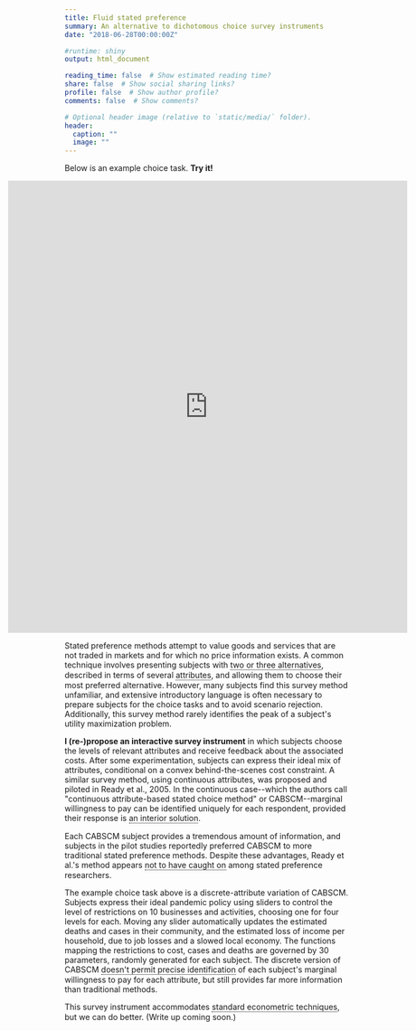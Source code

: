 ```yaml
---
title: Fluid stated preference
summary: An alternative to dichotomous choice survey instruments
date: "2018-06-28T00:00:00Z"

#runtime: shiny
output: html_document

reading_time: false  # Show estimated reading time?
share: false  # Show social sharing links?
profile: false  # Show author profile?
comments: false  # Show comments?

# Optional header image (relative to `static/media/` folder).
header:
  caption: ""
  image: ""
---
```


<style>

u {
  position: relative;
  display: inline-block;
  border-bottom: 1px dotted black;
  text-decoration: none;
}

u span {
visibility: hidden;
  width: 350px;
  background-color: #795548;
  color: #fff;
  text-align: left;
  text-color: white;
  font-size: 15px;
  border-radius: 6px;
  padding: 10px 10px 10px 10px;
  
  /* Position the tooltip */
  position: absolute;
  z-index: 1;
  top: 100%;
  left: 50%;
  margin-left: -60px;
  
  opacity: 0;
  transition: opacity 1s;
  }

u:hover span {
  visibility: visible;
  opacity: 1;
}
</style>

Below is an example choice task. <strong>Try it!</strong>

<iframe style="padding-left:-100px; margin-left:-100px" height="800" width="140%" frameborder="no" src="https://joemitchellnelson.shinyapps.io/survey-instrument/"> </iframe>

Stated preference methods attempt to value goods and services that are not traded in markets and for which no price information exists. A common technique involves presenting subjects with <u>two or three alternatives<span>Typically one alternative is "the status quo" or the option to forgo all costs and benefits associated with the good or service being valued.</span></u>, described in terms of several <u>attributes<span>For example, a subject may be given a choice among three alternatives: <i>car A</i>, <i>car B</i>, or <i>no car</i> (the status quo alternative). Each alternative might then be described in terms of the attributes horsepower, fuel economy, and cost. The <i>no car</i> alternative comes with no horsepower or fuel economy, but also no cost. Cars A and B are assumed not to differ except in their described attributes.</span></u>, and allowing them to choose their most preferred alternative. However, many subjects find this survey method unfamiliar, and extensive introductory language is often necessary to prepare subjects for the choice tasks and to avoid scenario rejection. Additionally, this survey method rarely identifies the peak of a subject's utility maximization problem.

<strong>I (re-)propose an interactive survey instrument</strong> in which subjects choose the levels of relevant attributes and receive feedback about the associated costs. After some experimentation, subjects can express their ideal mix of attributes, conditional on a convex behind-the-scenes cost constraint. A similar survey method, using continuous attributes, was proposed and piloted in Ready et al., 2005. In the continuous case--which the authors call "continuous attribute-based stated choice method" or CABSCM--marginal willingness to pay can be identified uniquely for each respondent, provided their response is <u>an interior solution<span>"Interior" meaning the respondent did not choose the highest or lowest allowed values for any attributes. When this occurs, it is still possible to say that a subject's willingness to pay for that attribute is <i>at least</i> or <i>at most</i> a particular value.</span></u>. 

Each CABSCM subject provides a tremendous amount of information, and subjects in the pilot studies reportedly preferred CABSCM to more traditional stated preference methods. Despite these advantages, Ready et al.'s method appears <u>not to have caught on<span>2005 may have been too early for a strictly computer-based instrument to gain traction. Plus "CABSCM" doesn't really roll of the tongue.</span></u> among stated preference researchers. 

The example choice task above is a discrete-attribute variation of CABSCM. Subjects express their ideal pandemic policy using sliders to control the level of restrictions on 10 businesses and activities, choosing one for four levels for each. Moving any slider automatically updates the estimated deaths and cases in their community, and the estimated loss of income per household, due to job losses and a slowed local economy. The functions mapping the restrictions to cost, cases and deaths are governed by 30 parameters, randomly generated for each subject. The discrete version of CABSCM <u>doesn't permit precise identification<span>In the present case, precise identification for every parameter of interest wouldn't be possible even with continuous attributes because attribute levels determine not only cost, but also cases prevented and deaths avoided.</span></u> of each subject's marginal willingness to pay for each attribute, but still provides far more information than traditional methods. 

This survey instrument accommodates <u>standard econometric techniques<span>When the levels of alternatives are discrete (as above) multinomial logistic regression can identify the relevant parameters in subjects' indirect utility function, and heterogeneity analysis can be performed in the usual way. In a typical contingent valuation framework, however, subjects choose among a small number of alternatives. Here, the "alternative-space" is very large (there are 4^10 in the above example), so a random sample of unchosen alternatives in each choice task can be selected by the researcher for use in estimation.</span></u>, but we can do better. (Write up coming soon.)



